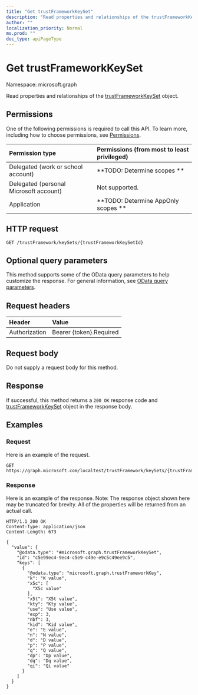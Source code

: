 ```yaml
---
title: "Get trustFrameworkKeySet"
description: "Read properties and relationships of the trustFrameworkKeySet object."
author: ""
localization_priority: Normal
ms.prod: ""
doc_type: apiPageType
---
```


# Get trustFrameworkKeySet

Namespace: microsoft.graph

Read properties and relationships of the [trustFrameworkKeySet](../resources/trustframeworkkeyset.md) object.

## Permissions
One of the following permissions is required to call this API. To learn more, including how to choose permissions, see [Permissions](/concepts/permissions-reference.md).

|Permission type|Permissions (from most to least privileged)|
|:---|:---|
|Delegated (work or school account)|**TODO: Determine scopes **|
|Delegated (personal Microsoft account)|Not supported.|
|Application|**TODO: Determine AppOnly scopes **|

## HTTP request
<!-- {
  "blockType": "ignored"
}
-->
``` http
GET /trustFramework/keySets/{trustFrameworkKeySetId}
```

## Optional query parameters
This method supports some of the OData query parameters to help customize the response. For general information, see [OData query parameters](/graph/query-parameters).

## Request headers
|Header|Value|
|:---|:---|
|Authorization|Bearer {token}.Required|

## Request body
Do not supply a request body for this method.

## Response
If successful, this method returns a `200 OK` response code and [trustFrameworkKeySet](../resources/trustframeworkkeyset.md) object in the response body.

## Examples

### Request
Here is an example of the request.
<!-- {
  "blockType": "request",
  "name": "get_trustframeworkkeyset"
}
-->
``` http
GET https://graph.microsoft.com/localtest/trustFramework/keySets/{trustFrameworkKeySetId}
```

### Response
Here is an example of the response. Note: The response object shown here may be truncated for brevity. All of the properties will be returned from an actual call.
<!-- {
  "blockType": "response",
  "truncated": true,
  "@odata.type": "microsoft.graph.trustFrameworkKeySet"
}
-->
``` http
HTTP/1.1 200 OK
Content-Type: application/json
Content-Length: 673

{
  "value": {
    "@odata.type": "#microsoft.graph.trustFrameworkKeySet",
    "id": "c5e99ec4-9ec4-c5e9-c49e-e9c5c49ee9c5",
    "keys": [
      {
        "@odata.type": "microsoft.graph.trustFrameworkKey",
        "k": "K value",
        "x5c": [
          "X5c value"
        ],
        "x5t": "X5t value",
        "kty": "Kty value",
        "use": "Use value",
        "exp": 3,
        "nbf": 3,
        "kid": "Kid value",
        "e": "E value",
        "n": "N value",
        "d": "D value",
        "p": "P value",
        "q": "Q value",
        "dp": "Dp value",
        "dq": "Dq value",
        "qi": "Qi value"
      }
    ]
  }
}
```

